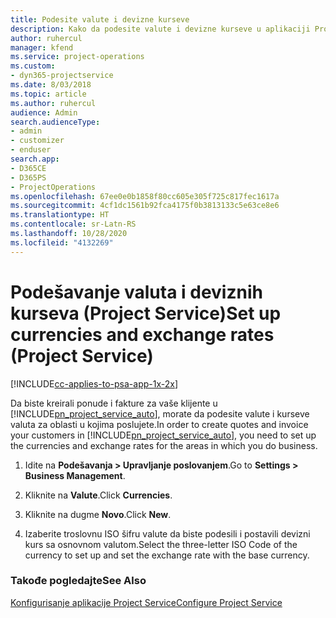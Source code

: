 ```yaml
---
title: Podesite valute i devizne kurseve
description: Kako da podesite valute i devizne kurseve u aplikaciji Project Service
author: ruhercul
manager: kfend
ms.service: project-operations
ms.custom:
- dyn365-projectservice
ms.date: 8/03/2018
ms.topic: article
ms.author: ruhercul
audience: Admin
search.audienceType:
- admin
- customizer
- enduser
search.app:
- D365CE
- D365PS
- ProjectOperations
ms.openlocfilehash: 67ee0e0b1858f80cc605e305f725c817fec1617a
ms.sourcegitcommit: 4cf1dc1561b92fca4175f0b3813133c5e63ce8e6
ms.translationtype: HT
ms.contentlocale: sr-Latn-RS
ms.lasthandoff: 10/28/2020
ms.locfileid: "4132269"
---
```

# <a name="set-up-currencies-and-exchange-rates-project-service"></a><span data-ttu-id="24591-103">Podešavanje valuta i deviznih kurseva (Project Service)</span><span class="sxs-lookup"><span data-stu-id="24591-103">Set up currencies and exchange rates (Project Service)</span></span>

[!INCLUDE[cc-applies-to-psa-app-1x-2x](../includes/cc-applies-to-psa-app-1x-2x.md)]

<span data-ttu-id="24591-104">Da biste kreirali ponude i fakture za vaše klijente u [!INCLUDE[pn_project_service_auto](../includes/pn-project-service-auto.md)], morate da podesite valute i kurseve valuta za oblasti u kojima poslujete.</span><span class="sxs-lookup"><span data-stu-id="24591-104">In order to create quotes and invoice your customers in [!INCLUDE[pn_project_service_auto](../includes/pn-project-service-auto.md)], you need to set up the currencies and exchange rates for the areas in which you do business.</span></span>  
  
1.  <span data-ttu-id="24591-105">Idite na **Podešavanja > Upravljanje poslovanjem**.</span><span class="sxs-lookup"><span data-stu-id="24591-105">Go to **Settings > Business Management**.</span></span>  
  
2.  <span data-ttu-id="24591-106">Kliknite na **Valute**.</span><span class="sxs-lookup"><span data-stu-id="24591-106">Click **Currencies**.</span></span>  
  
3.  <span data-ttu-id="24591-107">Kliknite na dugme **Novo**.</span><span class="sxs-lookup"><span data-stu-id="24591-107">Click **New**.</span></span>  
  
4.  <span data-ttu-id="24591-108">Izaberite troslovnu ISO šifru valute da biste podesili i postavili devizni kurs sa osnovnom valutom.</span><span class="sxs-lookup"><span data-stu-id="24591-108">Select the three-letter ISO Code of the currency to set up and set the exchange rate with the base currency.</span></span>  
  
### <a name="see-also"></a><span data-ttu-id="24591-109">Takođe pogledajte</span><span class="sxs-lookup"><span data-stu-id="24591-109">See Also</span></span>  
 [<span data-ttu-id="24591-110">Konfigurisanje aplikacije Project Service</span><span class="sxs-lookup"><span data-stu-id="24591-110">Configure Project Service</span></span>](../psa/configure.md)
